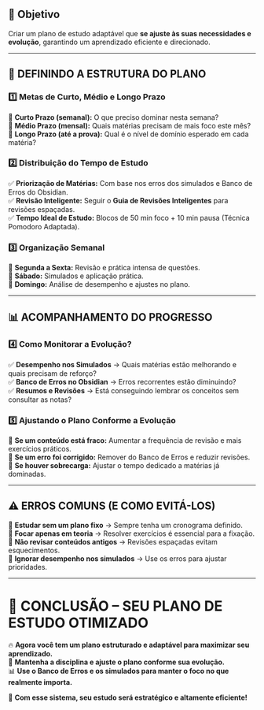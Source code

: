 ## **🎯 Objetivo**

Criar um plano de estudo adaptável que **se ajuste às suas necessidades e evolução**, garantindo um aprendizado eficiente e direcionado.

---

## **📅 DEFININDO A ESTRUTURA DO PLANO**

### **1️⃣ Metas de Curto, Médio e Longo Prazo**

📌 **Curto Prazo (semanal):** O que preciso dominar nesta semana?  
📌 **Médio Prazo (mensal):** Quais matérias precisam de mais foco este mês?  
📌 **Longo Prazo (até a prova):** Qual é o nível de domínio esperado em cada matéria?

### **2️⃣ Distribuição do Tempo de Estudo**

✅ **Priorização de Matérias:** Com base nos erros dos simulados e Banco de Erros do Obsidian.  
✅ **Revisão Inteligente:** Seguir o **Guia de Revisões Inteligentes** para revisões espaçadas.  
✅ **Tempo Ideal de Estudo:** Blocos de 50 min foco + 10 min pausa (Técnica Pomodoro Adaptada).

### **3️⃣ Organização Semanal**

🔹 **Segunda a Sexta:** Revisão e prática intensa de questões.  
🔹 **Sábado:** Simulados e aplicação prática.  
🔹 **Domingo:** Análise de desempenho e ajustes no plano.

---

## **📊 ACOMPANHAMENTO DO PROGRESSO**

### **4️⃣ Como Monitorar a Evolução?**

✅ **Desempenho nos Simulados** → Quais matérias estão melhorando e quais precisam de reforço?  
✅ **Banco de Erros no Obsidian** → Erros recorrentes estão diminuindo?  
✅ **Resumos e Revisões** → Está conseguindo lembrar os conceitos sem consultar as notas?

### **5️⃣ Ajustando o Plano Conforme a Evolução**

🔹 **Se um conteúdo está fraco:** Aumentar a frequência de revisão e mais exercícios práticos.  
🔹 **Se um erro foi corrigido:** Remover do Banco de Erros e reduzir revisões.  
🔹 **Se houver sobrecarga:** Ajustar o tempo dedicado a matérias já dominadas.

---

## **⚠️ ERROS COMUNS (E COMO EVITÁ-LOS)**

🚫 **Estudar sem um plano fixo** → Sempre tenha um cronograma definido.  
🚫 **Focar apenas em teoria** → Resolver exercícios é essencial para a fixação.  
🚫 **Não revisar conteúdos antigos** → Revisões espaçadas evitam esquecimentos.  
🚫 **Ignorar desempenho nos simulados** → Use os erros para ajustar prioridades.

---

# **🚀 CONCLUSÃO – SEU PLANO DE ESTUDO OTIMIZADO**

🔥 **Agora você tem um plano estruturado e adaptável para maximizar seu aprendizado.**  
📅 **Mantenha a disciplina e ajuste o plano conforme sua evolução.**  
📊 **Use o Banco de Erros e os simulados para manter o foco no que realmente importa.**

🚀 **Com esse sistema, seu estudo será estratégico e altamente eficiente!**